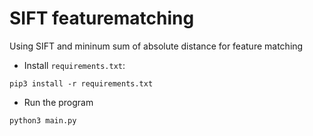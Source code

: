 # SIFT featurematching

Using SIFT and mininum sum of absolute distance for feature matching

- Install `requirements.txt`:

```
pip3 install -r requirements.txt 
```

- Run the program

```
python3 main.py
```

